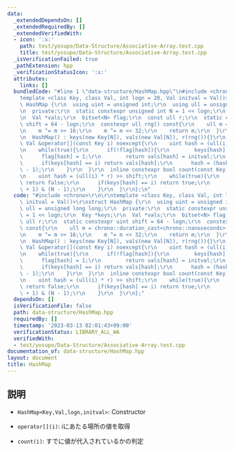 ```yaml
---
data:
  _extendedDependsOn: []
  _extendedRequiredBy: []
  _extendedVerifiedWith:
  - icon: ':x:'
    path: test/yosupo/Data-Structure/Associative-Array.test.cpp
    title: test/yosupo/Data-Structure/Associative-Array.test.cpp
  _isVerificationFailed: true
  _pathExtension: hpp
  _verificationStatusIcon: ':x:'
  attributes:
    links: []
  bundledCode: "#line 1 \"data-structure/HashMap.hpp\"\n#include <chrono>\r\n\r\n\
    template <class Key, class Val, int logn = 20, Val initval = Val()>\r\nstruct\
    \ HashMap {\r\n  using uint = unsigned int;\r\n  using ull = unsigned long long;\r\
    \n  private:\r\n  static constexpr unsigned int N = 1 << logn;\r\n  Key *keys;\r\
    \n  Val *vals;\r\n  bitset<N> flag;\r\n  const ull r;\r\n  static constexpr uint\
    \ shift = 64 - logn;\r\n  constexpr ull rng() const{\r\n    ull m = chrono::duration_cast<chrono::nanoseconds>(chrono::high_resolution_clock::now().time_since_epoch()).count();\r\
    \n    m ^= m >> 16;\r\n    m ^= m << 32;\r\n    return m;\r\n  }\r\n  public:\r\
    \n  HashMap() : keys(new Key[N]), vals(new Val[N]), r(rng()){}\r\n  inline constexpr\
    \ Val &operator[](const Key i) noexcept{\r\n    uint hash = (ull(i) * r) >> shift;\r\
    \n    while(true){\r\n      if(!flag[hash]){\r\n        keys[hash] = i;\r\n  \
    \      flag[hash] = 1;\r\n        return vals[hash] = initval;\r\n      }\r\n\
    \      if(keys[hash] == i) return vals[hash];\r\n      hash = (hash + 1) & (N\
    \ - 1);\r\n    }\r\n  }\r\n  inline constexpr bool count(const Key i) const noexcept{\r\
    \n    uint hash = (ull(i) * r) >> shift;\r\n    while(true){\r\n      if(!flag[hash])\
    \ return false;\r\n      if(keys[hash] == i) return true;\r\n      hash = (hash\
    \ + 1) & (N - 1);\r\n    }\r\n  }\r\n};\n"
  code: "#include <chrono>\r\n\r\ntemplate <class Key, class Val, int logn = 20, Val\
    \ initval = Val()>\r\nstruct HashMap {\r\n  using uint = unsigned int;\r\n  using\
    \ ull = unsigned long long;\r\n  private:\r\n  static constexpr unsigned int N\
    \ = 1 << logn;\r\n  Key *keys;\r\n  Val *vals;\r\n  bitset<N> flag;\r\n  const\
    \ ull r;\r\n  static constexpr uint shift = 64 - logn;\r\n  constexpr ull rng()\
    \ const{\r\n    ull m = chrono::duration_cast<chrono::nanoseconds>(chrono::high_resolution_clock::now().time_since_epoch()).count();\r\
    \n    m ^= m >> 16;\r\n    m ^= m << 32;\r\n    return m;\r\n  }\r\n  public:\r\
    \n  HashMap() : keys(new Key[N]), vals(new Val[N]), r(rng()){}\r\n  inline constexpr\
    \ Val &operator[](const Key i) noexcept{\r\n    uint hash = (ull(i) * r) >> shift;\r\
    \n    while(true){\r\n      if(!flag[hash]){\r\n        keys[hash] = i;\r\n  \
    \      flag[hash] = 1;\r\n        return vals[hash] = initval;\r\n      }\r\n\
    \      if(keys[hash] == i) return vals[hash];\r\n      hash = (hash + 1) & (N\
    \ - 1);\r\n    }\r\n  }\r\n  inline constexpr bool count(const Key i) const noexcept{\r\
    \n    uint hash = (ull(i) * r) >> shift;\r\n    while(true){\r\n      if(!flag[hash])\
    \ return false;\r\n      if(keys[hash] == i) return true;\r\n      hash = (hash\
    \ + 1) & (N - 1);\r\n    }\r\n  }\r\n};"
  dependsOn: []
  isVerificationFile: false
  path: data-structure/HashMap.hpp
  requiredBy: []
  timestamp: '2023-03-13 02:01:43+09:00'
  verificationStatus: LIBRARY_ALL_WA
  verifiedWith:
  - test/yosupo/Data-Structure/Associative-Array.test.cpp
documentation_of: data-structure/HashMap.hpp
layout: document
title: HashMap
---
```


## 説明

- `HashMap<Key,Val,logn,initval>`: Constructor

- `operator[](i)`: $i$にあたる場所の値を取得

- `count(i)`: すでに値が代入されているかの判定
